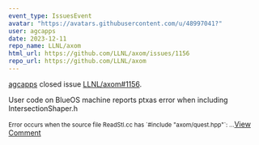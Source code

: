 ```yaml
---
event_type: IssuesEvent
avatar: "https://avatars.githubusercontent.com/u/48997041?"
user: agcapps
date: 2023-12-11
repo_name: LLNL/axom
html_url: https://github.com/LLNL/axom/issues/1156
repo_url: https://github.com/LLNL/axom
---
```


<a href='https://github.com/agcapps' target='_blank'>agcapps</a> closed issue <a href='https://github.com/LLNL/axom/issues/1156' target='_blank'>LLNL/axom#1156</a>.

<p>User code on BlueOS machine reports ptxas error when including IntersectionShaper.h</p><small>Error occurs when the source file ReadStl.cc has `#include "axom/quest.hpp"`:...</small><a href='https://github.com/LLNL/axom/issues/1156' target='_blank'>View Comment</a>